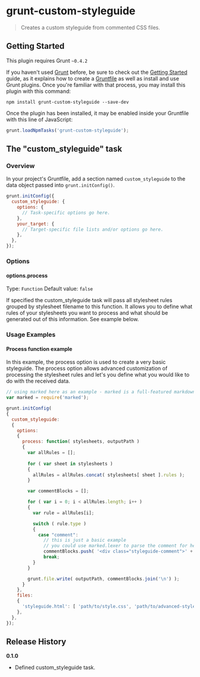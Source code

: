 # grunt-custom-styleguide

> Creates a custom styleguide from commented CSS files.

## Getting Started
This plugin requires Grunt `~0.4.2`

If you haven't used [Grunt](http://gruntjs.com/) before, be sure to check out the [Getting Started](http://gruntjs.com/getting-started) guide, as it explains how to create a [Gruntfile](http://gruntjs.com/sample-gruntfile) as well as install and use Grunt plugins. Once you're familiar with that process, you may install this plugin with this command:

```shell
npm install grunt-custom-styleguide --save-dev
```

Once the plugin has been installed, it may be enabled inside your Gruntfile with this line of JavaScript:

```js
grunt.loadNpmTasks('grunt-custom-styleguide');
```

## The "custom_styleguide" task

### Overview
In your project's Gruntfile, add a section named `custom_styleguide` to the data object passed into `grunt.initConfig()`.

```js
grunt.initConfig({
  custom_styleguide: {
    options: {
      // Task-specific options go here.
    },
    your_target: {
      // Target-specific file lists and/or options go here.
    },
  },
});
```

### Options

#### options.process
Type: `Function`
Default value: `false`

If specified the custom_styleguide task will pass all stylesheet rules grouped by stylesheet filename to this function. It allows you to define what rules of your stylesheets you want to process and what should be generated out of this information. See example below.


### Usage Examples

#### Process function example
In this example, the process option is used to create a very basic styleguide. The process option allows advanced customization of processing the stylesheet rules and let's you define what you would like to do with the received data.

```js
// using marked here as an example - marked is a full-featured markdown parser and compiler, written in JavaScript.
var marked = require('marked');

grunt.initConfig(
{
  custom_styleguide:
  {
    options:
    {
      process: function( stylesheets, outputPath )
      {
        var allRules = [];
            
        for ( var sheet in stylesheets )
        {
          allRules = allRules.concat( stylesheets[ sheet ].rules );
        }

        var commentBlocks = [];

        for ( var i = 0; i < allRules.length; i++ )
        {
          var rule = allRules[i];

          switch ( rule.type )
          {
            case "comment":
              // this is just a basic example
              // you could use marked.lexer to parse the comment for headings or code
              commentBlocks.push( '<div class="styleguide-comment">' + marked( rule.comment ) + '</div>' );
              break;
          }
        }

        grunt.file.write( outputPath, commentBlocks.join('\n') );
      }
    },
    files:
    {
      'styleguide.html': [ 'path/to/style.css', 'path/to/advanced-style.css' ],
    },
  },
});
```

## Release History

__0.1.0__

  * Defined custom_styleguide task.